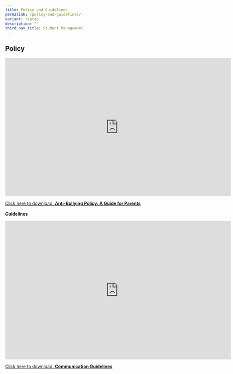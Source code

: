 ```yaml
---
title: Policy and Guidelines
permalink: /policy-and-guidelines/
variant: tiptap
description: ""
third_nav_title: Student Management
---
```

<h2><strong>Policy</strong></h2>
<div class="iframe-wrapper">
<iframe height="445" width="725" allowfullscreen="true" frameborder="0" src="https://docs.google.com/presentation/d/e/2PACX-1vR0JZAbJcU-Lg08tQG_vFFmKT5O0UBEH9a85HKv_erVsAmA-lyO4yAViuL28APZwjg6MvIehHydBIwh/pubembed?start=true&amp;loop=true&amp;delayms=10000"></iframe>
</div>
<p><a href="/files/Anti_Bullying_Policy.pdf" rel="noopener noreferrer nofollow" target="_blank">Click here to download: </a><strong><a href="/files/Anti_Bullying_Policy.pdf" rel="noopener noreferrer nofollow" target="_blank">Anti-Bullying Policy: A Guide for Parents</a></strong>
<br>
<br><strong>Guidelines</strong>
</p>
<div class="iframe-wrapper">
<iframe height="445" width="725" allowfullscreen="true" frameborder="0" src="https://docs.google.com/presentation/d/e/2PACX-1vS-nSq19UDb3XuGhkCIAfTxgjuSOo9eZTRyZNPafEwT0wodOXTPlUGLy2dnKjTc33SkWjYWYt6xtB0u/pubembed?start=true&amp;loop=true&amp;delayms=10000"></iframe>
</div>
<p><a href="/files/Communication_Guidelines.pdf" rel="noopener noreferrer nofollow" target="_blank">Click here to download: </a><strong><a href="/files/Communication_Guidelines.pdf" rel="noopener noreferrer nofollow" target="_blank">Communication Guidelines</a></strong>
</p>